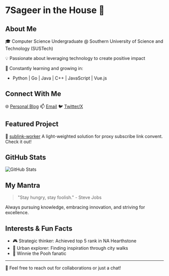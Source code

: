 # 7Sageer in the House 👋

## About Me
🎓 Computer Science Undergraduate @ Southern University of Science and Technology (SUSTech)

💡 Passionate about leveraging technology to create positive impact

🌱 Constantly learning and growing in:
   - Python | Go | Java | C++ | JavaScript | Vue.js

## Connect With Me
🌐 [Personal Blog](https://blog.qhr.asia)
📫 [Email](mailto:7sageer@djwcb.cn)
🐦 [Twitter/X](https://x.com/sag77r)

## Featured Project
🚀 [sublink-worker](https://github.com/7Sageer/sublink-worker)
   A light-weighted solution for proxy subscribe link convent. Check it out!

## GitHub Stats
![GitHub Stats](https://github-readme-stats.vercel.app/api?username=7Sageer&show_icons=true&theme=tokyonight)

## My Mantra
> "Stay hungry, stay foolish." - Steve Jobs

Always pursuing knowledge, embracing innovation, and striving for excellence.

## Interests & Fun Facts
- 🎮 Strategic thinker: Achieved top 5 rank in NA Hearthstone
- 🌆 Urban explorer: Finding inspiration through city walks
- 🐻 Winnie the Pooh fanatic

---

💬 Feel free to reach out for collaborations or just a chat!
